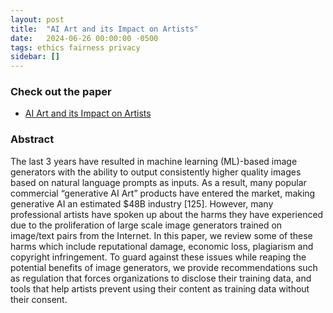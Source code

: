 ```yaml
---
layout: post
title:  "AI Art and its Impact on Artists"
date:   2024-06-26 00:00:00 -0500
tags: ethics fairness privacy
sidebar: []
---
```

### Check out the paper
- [AI Art and its Impact on Artists](https://dl.acm.org/doi/10.1145/3600211.3604681)

### Abstract
The last 3 years have resulted in machine learning (ML)-based image generators with the ability to output consistently higher quality images based on natural language prompts as inputs. As a result, many popular commercial “generative AI Art” products have entered the market, making generative AI an estimated $48B industry [125]. However, many professional artists have spoken up about the harms they have experienced due to the proliferation of large scale image generators trained on image/text pairs from the Internet. In this paper, we review some of these harms which include reputational damage, economic loss, plagiarism and copyright infringement. To guard against these issues while reaping the potential benefits of image generators, we provide recommendations such as regulation that forces organizations to disclose their training data, and tools that help artists prevent using their content as training data without their consent.

<!--### Check out the slides-->
<!---->
<!--<p>PDF<a href="/assets/slides/24April_inherentPrivacy.pdf"> here</a>.</p>-->
